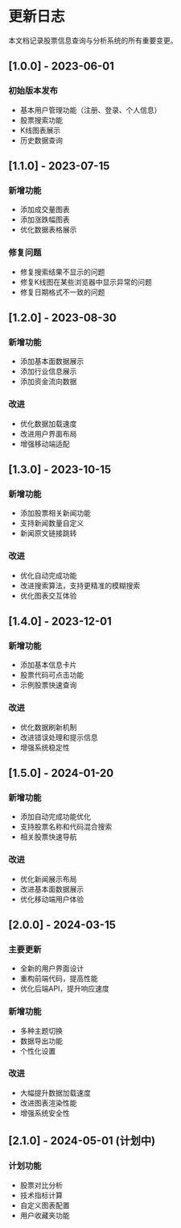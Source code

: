 # 更新日志

本文档记录股票信息查询与分析系统的所有重要变更。

## [1.0.0] - 2023-06-01

### 初始版本发布

- 基本用户管理功能（注册、登录、个人信息）
- 股票搜索功能
- K线图表展示
- 历史数据查询

## [1.1.0] - 2023-07-15

### 新增功能

- 添加成交量图表
- 添加涨跌幅图表
- 优化数据表格展示

### 修复问题

- 修复搜索结果不显示的问题
- 修复K线图在某些浏览器中显示异常的问题
- 修复日期格式不一致的问题

## [1.2.0] - 2023-08-30

### 新增功能

- 添加基本面数据展示
- 添加行业信息展示
- 添加资金流向数据

### 改进

- 优化数据加载速度
- 改进用户界面布局
- 增强移动端适配

## [1.3.0] - 2023-10-15

### 新增功能

- 添加股票相关新闻功能
- 支持新闻数量自定义
- 新闻原文链接跳转

### 改进

- 优化自动完成功能
- 改进搜索算法，支持更精准的模糊搜索
- 优化图表交互体验

## [1.4.0] - 2023-12-01

### 新增功能

- 添加基本信息卡片
- 股票代码可点击功能
- 示例股票快速查询

### 改进

- 优化数据刷新机制
- 改进错误处理和提示信息
- 增强系统稳定性

## [1.5.0] - 2024-01-20

### 新增功能

- 添加自动完成功能优化
- 支持股票名称和代码混合搜索
- 相关股票快速导航

### 改进

- 优化新闻展示布局
- 改进基本面数据展示
- 优化移动端用户体验

## [2.0.0] - 2024-03-15

### 主要更新

- 全新的用户界面设计
- 重构前端代码，提高性能
- 优化后端API，提升响应速度

### 新增功能

- 多种主题切换
- 数据导出功能
- 个性化设置

### 改进

- 大幅提升数据加载速度
- 改进图表渲染性能
- 增强系统安全性

## [2.1.0] - 2024-05-01 (计划中)

### 计划功能

- 股票对比分析
- 技术指标计算
- 自定义图表配置
- 用户收藏夹功能 